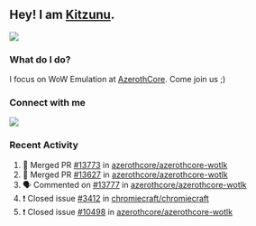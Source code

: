 ## Hey! I am [Kitzunu](https://Github.com/Kitzunu).

<!--<a href="https://github-readme-stats.kitzunu.vercel.app/api?username=Kitzunu&show_icons=true&theme=dark">
  <img align="center" src="https://github-readme-stats.kitzunu.vercel.app/api?username=Kitzunu&show_icons=true&theme=dark" />
</a>-->
<a href="https://github-readme-stats.kitzunu.vercel.app/api?username=Kitzunu&show_icons=true&theme=dark">
  <img align="center" src="https://github-readme-stats.vercel.app/api/top-langs/?username=Kitzunu&layout=compact&theme=dark" />
</a>

### What do I do?

I focus on WoW Emulation at [AzerothCore](https://Github.com/AzerothCore). Come join us ;)

### Connect with me
[![](https://img.shields.io/badge/AzerothCore%20Discord-Connect%20with%20me!-green)](https://discord.com/invite/gkt4y2x)

### Recent Activity

<!--START_SECTION:activity-->
1. 🎉 Merged PR [#13773](https://github.com/azerothcore/azerothcore-wotlk/pull/13773) in [azerothcore/azerothcore-wotlk](https://github.com/azerothcore/azerothcore-wotlk)
2. 🎉 Merged PR [#13627](https://github.com/azerothcore/azerothcore-wotlk/pull/13627) in [azerothcore/azerothcore-wotlk](https://github.com/azerothcore/azerothcore-wotlk)
3. 🗣 Commented on [#13777](https://github.com/azerothcore/azerothcore-wotlk/issues/13777) in [azerothcore/azerothcore-wotlk](https://github.com/azerothcore/azerothcore-wotlk)
4. ❗️ Closed issue [#3412](https://github.com/chromiecraft/chromiecraft/issues/3412) in [chromiecraft/chromiecraft](https://github.com/chromiecraft/chromiecraft)
5. ❗️ Closed issue [#10498](https://github.com/azerothcore/azerothcore-wotlk/issues/10498) in [azerothcore/azerothcore-wotlk](https://github.com/azerothcore/azerothcore-wotlk)
<!--END_SECTION:activity-->

